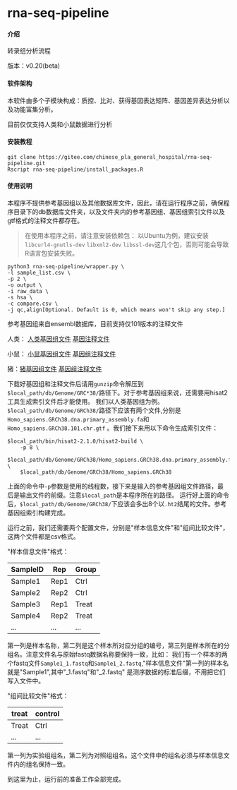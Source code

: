# rna-seq-pipeline

#### 介绍
转录组分析流程

版本：v0.20(beta)

#### 软件架构
本软件由多个子模块构成：质控、比对、获得基因表达矩阵、基因差异表达分析以及功能富集分析。

目前仅仅支持人类和小鼠数据进行分析


#### 安装教程

    git clone https://gitee.com/chinese_pla_general_hospital/rna-seq-pipeline.git
    Rscript rna-seq-pipeline/install_packages.R

#### 使用说明

本程序不提供参考基因组以及其他数据库文件，因此，请在运行程序之前，确保程序目录下的db数据库文件夹，以及文件夹内的参考基因组、基因组索引文件以及gtf格式的注释文件都存在。

> 在使用本程序之前，请注意安装依赖包：
> 以Ubuntu为例，建议安装`libcurl4-gnutls-dev` `libxml2-dev` `libssl-dev`这几个包，否则可能会导致R语言包安装失败。

    python3 rna-seq-pipeline/wrapper.py \
    -l sample_list.csv \
    -p 2 \
    -o output \
    -i raw_data \
    -s hsa \
    -c compare.csv \
    -j qc,align[Optional. Default is 0, which means won't skip any step.]
    
参考基因组来自ensembl数据库，目前支持仅101版本的注释文件

人类： [人类基因组文件](ftp://ftp.ensembl.org/pub/release-101/fasta/homo_sapiens/dna/Homo_sapiens.GRCh38.dna.primary_assembly.fa.gz) [基因注释文件](ftp://ftp.ensembl.org/pub/release-101/gtf/homo_sapiens/Homo_sapiens.GRCh38.101.chr.gtf.gz)

小鼠： [小鼠基因组文件](ftp://ftp.ensembl.org/pub/release-101/fasta/mus_musculus/dna/Mus_musculus.GRCm38.dna.primary_assembly.fa.gz) [基因组注释文件](ftp://ftp.ensembl.org/pub/release-101/gtf/mus_musculus/Mus_musculus.GRCm38.101.chr.gtf.gz)

猪：[猪基因组文件](ftp://ftp.ensembl.org/pub/release-101/fasta/sus_scrofa/dna/Sus_scrofa.Sscrofa11.1.dna.toplevel.fa.gz) [基因组注释文件](ftp://ftp.ensembl.org/pub/release-101/gtf/sus_scrofa/Sus_scrofa.Sscrofa11.1.101.chr.gtf.gz)

下载好基因组和注释文件后请用`gunzip`命令解压到`$local_path/db/Genome/GRC*38/`路径下。对于参考基因组来说，还需要用hisat2工具生成索引文件后才能使用。
我们以人类基因组为例。`$local_path/db/Genome/GRCh38/`路径下应该有两个文件,分别是`Homo_sapiens.GRCh38.dna.primary_assembly.fa`和`Homo_sapiens.GRCh38.101.chr.gtf`
。我们接下来用以下命令生成索引文件：
    
    $local_path/bin/hisat2-2.1.0/hisat2-build \ 
        -p 8 \
        $local_path/db/Genome/GRCh38/Homo_sapiens.GRCh38.dna.primary_assembly.fa \
        $local_path/db/Genome/GRCh38/Homo_sapiens.GRCh38
        
上面的命令中`-p`参数是使用的线程数，接下来是输入的参考基因组文件路径，最后是输出文件的前缀。注意`$local_path`是本程序所在的路径。
运行好上面的命令后，`$local_path/db/Genome/GRCh38/`下应该会多出8个以`.ht2`结尾的文件。参考基因组索引构建完成。

运行之前，我们还需要两个配置文件，分别是"样本信息文件"和"组间比较文件"，这两个文件都是csv格式。

"样本信息文件"格式：

|SampleID|Rep|Group|
|----|----|----|
|Sample1|Rep1|Ctrl|
|Sample2|Rep2|Ctrl|
|Sample3|Rep1|Treat|
|Sample4|Rep2|Treat|
|...|...|...|

第一列是样本名称，第二列是这个样本所对应分组的编号，第三列是样本所在的分组名。注意文件名与原始fastq数据名称要保持一致，比如：
我们有一个样本的两个fastq文件`Sample1_1.fastq`和`Sample1_2.fastq`,"样本信息文件"第一列的样本名就是"Sample1",其中"_1.fastq"和"_2.fastq"
是测序数据的标准后缀，不用把它们写入文件中。

"组间比较文件"格式：

|treat|control|
|----|----|
|Treat|Ctrl|
|...|...|

第一列为实验组组名，第二列为对照组组名。这个文件中的组名必须与样本信息文件内的组名保持一致。



到这里为止，运行前的准备工作全部完成。